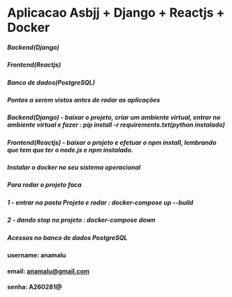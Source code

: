 # Aplicacao Asbjj + Django + Reactjs + Docker 




##### Backend(Django)
##### Frontend(Reactjs)
##### Banco de dados(PostgreSQL)


##### Pontos a serem vistos antes de rodar as aplicações
##### Backend(Django) - baixar o projeto, criar um ambiente virtual, entrar no ambiente virtual e fazer : pip install -r requirements.txt(python instalado)
##### Frontend(Reactjs) - baixar o projeto e efetuar o npm install, lembrando que tem que ter o node.js e npm instalado.
##### Instalar o docker no seu sistema operacional


##### Para rodar o projeto faca ##### 
##### 1 - entrar na pasta Projeto e rodar : docker-compose up --build
##### 2 - dando stop no projeto : docker-compose down

##### Acessos no banco de dados PostgreSQL #####
#### username: anamalu
#### email: anamalu@gmail.com
#### senha: A260281@
